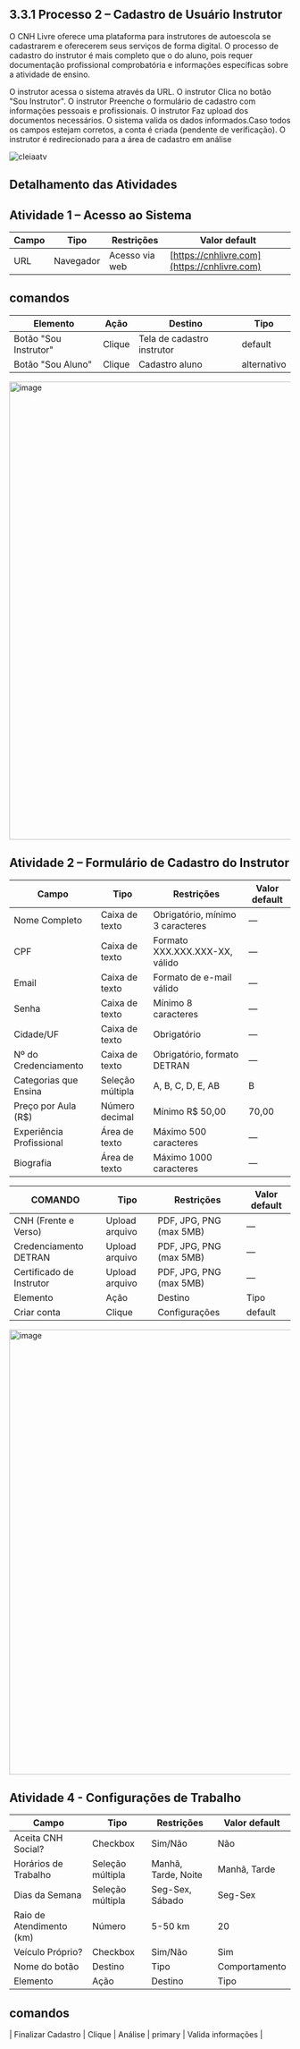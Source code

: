 ## 3.3.1 Processo 2 – Cadastro de Usuário Instrutor 

O CNH Livre oferece uma plataforma para instrutores de autoescola se cadastrarem e oferecerem seus serviços de forma digital. O processo de cadastro do instrutor é mais completo que o do aluno, pois requer documentação profissional comprobatória e informações específicas sobre a atividade de ensino. 
 
 
 O instrutor acessa o sistema através da URL. O instrutor Clica no botão "Sou Instrutor". O instrutor Preenche o formulário de cadastro com informações pessoais e profissionais. O instrutor Faz upload dos documentos necessários. O sistema valida os dados informados.Caso todos os campos estejam corretos, a conta é criada (pendente de verificação). O instrutor é redirecionado para a área de cadastro em análise 


![cleiaatv](https://github.com/user-attachments/assets/645c110e-6823-40f6-a117-60fdb68e8918)



 
## Detalhamento das Atividades 

## Atividade 1 – Acesso ao Sistema 

| Campo | Tipo      | Restrições     | Valor default                                |
| ----- | --------- | -------------- | -------------------------------------------- |
| URL   | Navegador | Acesso via web | [https://cnhlivre.com](https://cnhlivre.com) |
## comandos
| Elemento              | Ação   | Destino                    | Tipo        |
| --------------------- | ------ | -------------------------- | ----------- |
| Botão "Sou Instrutor" | Clique | Tela de cadastro instrutor | default     |
| Botão "Sou Aluno"     | Clique | Cadastro aluno             | alternativo |

 <img width="1138" height="819" alt="image" src="https://github.com/user-attachments/assets/f4d2bebf-fb9e-48e4-b712-19e107b41a22" />

 
## Atividade 2 – Formulário de Cadastro do Instrutor 
| Campo                    | Tipo             | Restrições                       | Valor default |
| ------------------------ | ---------------- | -------------------------------- | ------------- |
| Nome Completo            | Caixa de texto   | Obrigatório, mínimo 3 caracteres | —             |
| CPF                      | Caixa de texto   | Formato XXX.XXX.XXX-XX, válido   | —             |
| Email                    | Caixa de texto   | Formato de e-mail válido         | —             |
| Senha                    | Caixa de texto   | Mínimo 8 caracteres              | —             |
| Cidade/UF                | Caixa de texto   | Obrigatório                      | —             |
| Nº do Credenciamento     | Caixa de texto   | Obrigatório, formato DETRAN      | —             |
| Categorias que Ensina    | Seleção múltipla | A, B, C, D, E, AB                | B             |
| Preço por Aula (R$)      | Número decimal   | Mínimo R$ 50,00                  | 70,00         |
| Experiência Profissional | Área de texto    | Máximo 500 caracteres            | —             |
| Biografia                | Área de texto    | Máximo 1000 caracteres           | —             |

| COMANDO                    | Tipo           | Restrições              | Valor default |
| ------------------------ | -------------- | ----------------------- | ------------- |
| CNH (Frente e Verso)     | Upload arquivo | PDF, JPG, PNG (max 5MB) | —             |
| Credenciamento DETRAN    | Upload arquivo | PDF, JPG, PNG (max 5MB) | —             |
| Certificado de Instrutor | Upload arquivo | PDF, JPG, PNG (max 5MB) | —             |
| Elemento          | Ação   | Destino       | Tipo    | Comportamento        |
| Criar conta       | Clique | Configurações | default | Prossegue após envio |

 
 <img width="1157" height="796" alt="image" src="https://github.com/user-attachments/assets/f7fb97df-a571-4a39-8995-c4a48ae47992" />

## Atividade 4 - Configurações de Trabalho 
| Campo                    | Tipo             | Restrições          | Valor default |
| ------------------------ | ---------------- | ------------------- | ------------- |
| Aceita CNH Social?       | Checkbox         | Sim/Não             | Não           |
| Horários de Trabalho     | Seleção múltipla | Manhã, Tarde, Noite | Manhã, Tarde  |
| Dias da Semana           | Seleção múltipla | Seg-Sex, Sábado     | Seg-Sex       |
| Raio de Atendimento (km) | Número           | 5-50 km             | 20            |
| Veículo Próprio?         | Checkbox         | Sim/Não             | Sim           |
| Nome do botão      | Destino    | Tipo    | Comportamento   |
| Elemento           | Ação   | Destino    | Tipo    | Comportamento          |
## comandos
| Finalizar Cadastro | Clique | Análise    | primary | Valida informações     |

 

